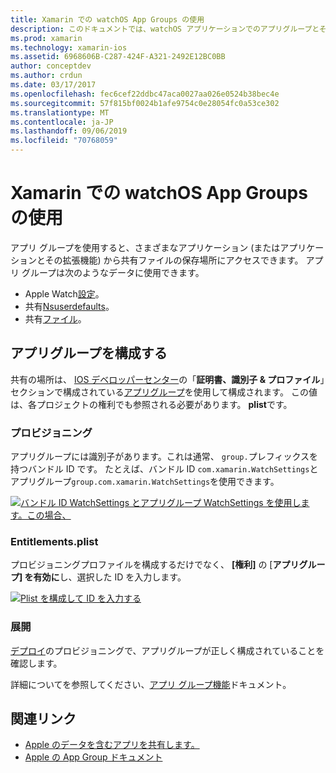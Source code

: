 ```yaml
---
title: Xamarin での watchOS App Groups の使用
description: このドキュメントでは、watchOS アプリケーションでのアプリグループとその使用について説明します。 アプリグループの構成方法、プロビジョニングの要件、権利の考慮事項、および展開について説明します。
ms.prod: xamarin
ms.technology: xamarin-ios
ms.assetid: 6968606B-C287-424F-A321-2492E12BC0BB
author: conceptdev
ms.author: crdun
ms.date: 03/17/2017
ms.openlocfilehash: fec6cef22ddbc47aca0027aa026e0524b38bec4e
ms.sourcegitcommit: 57f815bf0024b1afe9754c0e28054fc0a53ce302
ms.translationtype: MT
ms.contentlocale: ja-JP
ms.lasthandoff: 09/06/2019
ms.locfileid: "70768059"
---
```

# <a name="working-with-watchos-app-groups-in-xamarin"></a>Xamarin での watchOS App Groups の使用

アプリ グループを使用すると、さまざまなアプリケーション (またはアプリケーションとその拡張機能) から共有ファイルの保存場所にアクセスできます。 アプリ グループは次のようなデータに使用できます。

- Apple Watch[設定](~/ios/watchos/app-fundamentals/settings.md)。
- 共有[Nsuserdefaults](~/ios/watchos/app-fundamentals/parent-app.md#nsuserdefaults)。
- 共有[ファイル](~/ios/watchos/app-fundamentals/parent-app.md#files)。

## <a name="configure-an-app-group"></a>アプリグループを構成する

共有の場所は、 [IOS デベロッパーセンター](https://developer.apple.com/devcenter/ios/)の「**証明書、識別子 & プロファイル**」セクションで構成されている[アプリグループ](https://developer.apple.com/library/ios/documentation/Miscellaneous/Reference/EntitlementKeyReference/Chapters/EnablingAppSandbox.html#//apple_ref/doc/uid/TP40011195-CH4-SW19)を使用して構成されます。 この値は、各プロジェクトの権利でも参照される必要があります。 **plist**です。

### <a name="provisioning"></a>プロビジョニング

アプリグループには識別子があります。これは通常、 `group.`プレフィックスを持つバンドル ID です。 たとえば、バンドル ID `com.xamarin.WatchSettings`とアプリグループ`group.com.xamarin.WatchSettings`を使用できます。

[![](app-groups-images/app-group-sml.png "バンドル ID WatchSettings とアプリグループ WatchSettings を使用します。この場合、")](app-groups-images/app-group.png#lightbox)

### <a name="entitlementsplist"></a>Entitlements.plist

プロビジョニングプロファイルを構成するだけでなく、 **[権利]** の [**アプリグループ] を有効に**し、選択した ID を入力します。

[![](app-groups-images/entitlements-sml.png "Plist を構成して ID を入力する")](app-groups-images/entitlements.png#lightbox)

### <a name="deployment"></a>展開

[デプロイ](~/ios/watchos/deploy-test/index.md#App_Groups)のプロビジョニングで、アプリグループが正しく構成されていることを確認します。

詳細についてを参照してください、[アプリ グループ機能](~/ios/deploy-test/provisioning/capabilities/app-groups-capabilities.md)ドキュメント。

## <a name="related-links"></a>関連リンク

- [Apple のデータを含むアプリを共有します。](https://developer.apple.com/library/ios/documentation/General/Conceptual/ExtensibilityPG/ExtensionScenarios.html)
- [Apple の App Group ドキュメント](https://developer.apple.com/library/ios/documentation/Miscellaneous/Reference/EntitlementKeyReference/Chapters/EnablingAppSandbox.html#//apple_ref/doc/uid/TP40011195-CH4-SW19)
